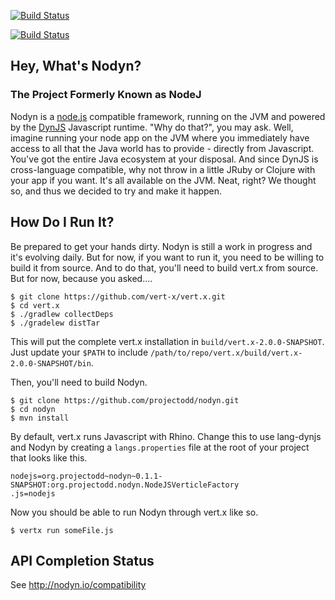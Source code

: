 [![Build Status](https://secure.travis-ci.org/projectodd/nodyn.png)](http://travis-ci.org/projectodd/nodyn)

[![Build Status](https://buildhive.cloudbees.com/job/projectodd/job/nodyn/badge/icon)](https://buildhive.cloudbees.com/job/projectodd/job/nodyn/)

## Hey, What's Nodyn?
### The Project Formerly Known as NodeJ

Nodyn is a [node.js](http://nodejs.org) compatible framework, running on the
JVM and powered by the [DynJS](https://github.com/dynjs/dynjs) Javascript
runtime. "Why do that?", you may ask. Well, imagine running your node app on
the JVM where you immediately have access to all that the Java world has to
provide - directly from Javascript. You've got the entire Java ecosystem at
your disposal. And since DynJS is cross-language compatible, why not throw in a
little JRuby or Clojure with your app if you want. It's all available on the
JVM. Neat, right? We thought so, and thus we decided to try and make it happen.

## How Do I Run It?

Be prepared to get your hands dirty. Nodyn is still a work in progress and it's
evolving daily. But for now, if you want to run it, you need to be willing to
build it from source. And to do that, you'll need to build vert.x from source.
But for now, because you asked....

    $ git clone https://github.com/vert-x/vert.x.git
    $ cd vert.x
    $ ./gradlew collectDeps
    $ ./gradelew distTar

This will put the complete vert.x installation in
`build/vert.x-2.0.0-SNAPSHOT`. Just update your `$PATH` to include
`/path/to/repo/vert.x/build/vert.x-2.0.0-SNAPSHOT/bin`. 

Then, you'll need to build Nodyn. 

    $ git clone https://github.com/projectodd/nodyn.git
    $ cd nodyn
    $ mvn install

By default, vert.x runs Javascript with Rhino. Change this to use lang-dynjs
and Nodyn by creating a `langs.properties` file at the root of your project
that looks like this.

    nodejs=org.projectodd~nodyn~0.1.1-SNAPSHOT:org.projectodd.nodyn.NodeJSVerticleFactory
    .js=nodejs

Now you should be able to run Nodyn through vert.x like so.

    $ vertx run someFile.js

## API Completion Status

See http://nodyn.io/compatibility

